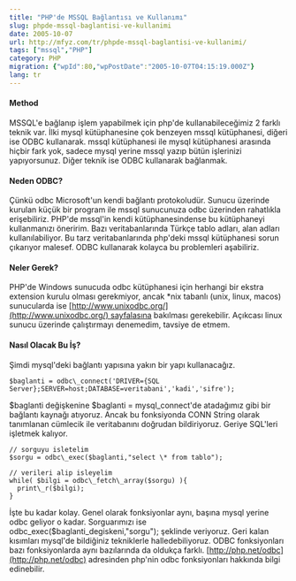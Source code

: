```yaml
---
title: "PHP'de MSSQL Bağlantısı ve Kullanımı"
slug: phpde-mssql-baglantisi-ve-kullanimi
date: 2005-10-07
url: http://mfyz.com/tr/phpde-mssql-baglantisi-ve-kullanimi/
tags: ["mssql","PHP"]
category: PHP
migration: {"wpId":80,"wpPostDate":"2005-10-07T04:15:19.000Z"}
lang: tr
---
```


#### Method

MSSQL'e bağlanıp işlem yapabilmek için php'de kullanabileceğimiz 2 farklı teknik var. İlki mysql kütüphanesine çok benzeyen mssql kütüphanesi, diğeri ise ODBC kullanarak. mssql kütüphanesi ile mysql kütüphanesi arasında hiçbir fark yok, sadece mysql yerine mssql yazıp bütün işlerinizi yapıyorsunuz. Diğer teknik ise ODBC kullanarak bağlanmak.

#### Neden ODBC?

Çünkü odbc Microsoft'un kendi bağlantı protokoludür. Sunucu üzerinde kurulan küçük bir program ile mssql sunucunuza odbc üzerinden rahatlıkla erişebiliriz. PHP'de mssql'in kendi kütüphanesindense bu kütüphaneyi kullanmanızı öneririm. Bazı veritabanlarında Türkçe tablo adları, alan adları kullanılabiliyor. Bu tarz veritabanlarında php'deki mssql kütüphanesi sorun çıkarıyor malesef. ODBC kullanarak kolayca bu problemleri aşabiliriz.

#### Neler Gerek?

PHP'de Windows sunucuda odbc kütüphanesi için herhangi bir ekstra extension kurulu olması gerekmiyor, ancak \*nix tabanlı (unix, linux, macos) sunucularda ise [http://www.unixodbc.org/](http://www.unixodbc.org/) sayfalasına bakılması gerekebilir. Açıkcası linux sunucu üzerinde çalıştırmayı denemedim, tavsiye de etmem.

#### Nasıl Olacak Bu İş?

Şimdi mysql'deki bağlantı yapısına yakın bir yapı kullanacağız.
```
$baglanti = odbc\_connect('DRIVER={SQL Server};SERVER=host;DATABASE=veritabani','kadi','sifre');

```
$baglanti değişkenine $baglanti = mysql\_connect'de atadağımız gibi bir bağlantı kaynağı atıyoruz. Ancak bu fonksiyonda CONN String olarak tanımlanan cümlecik ile veritabanını doğrudan bildiriyoruz. Geriye SQL'leri işletmek kalıyor.
```
// sorguyu isletelim
$sorgu = odbc\_exec($baglanti,"select \* from tablo");

// verileri alip isleyelim
while( $bilgi = odbc\_fetch\_array($sorgu) ){
  print\_r($bilgi);
}

```
İşte bu kadar kolay. Genel olarak fonksiyonlar aynı, başına mysql yerine odbc geliyor o kadar. Sorguarımızı ise odbc\_exec($baglanti\_degiskeni,"sorgu"); şeklinde veriyoruz. Geri kalan kısımları mysql'de bildiğiniz tekniklerle halledebiliyoruz. ODBC fonksiyonları bazı fonksiyonlarda aynı bazılarında da oldukça farklı. [http://php.net/odbc](http://php.net/odbc) adresinden php'nin odbc fonksiyonları hakkında bilgi edinebilir.